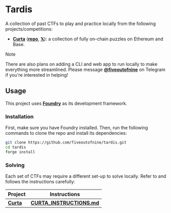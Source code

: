# Tardis

A collection of past CTFs to play and practice locally from the following projects/competitions:

- [**Curta**](https://curta.wtf) ([**repo**](https://github.com/waterfall-mkt/curta), [**𝕏**](https://x.com/curta_ctf)): a collection of fully on-chain puzzles on Ethereum and Base.

> [!NOTE]
> There are also plans on adding a CLI and web app to run locally to make everything more streamlined.
> Please message [**@fiveoutofnine**](https://t.me/fiveoutofnine) on Telegram if you're interested in helping!

## Usage

This project uses [**Foundry**](https://github.com/foundry-rs/foundry) as its development framework.

### Installation

First, make sure you have Foundry installed. Then, run the following commands to clone the repo and install its dependencies:

```sh
git clone https://github.com/fiveoutofnine/tardis.git
cd tardis
forge install
```

### Solving

Each set of CTFs may require a different set-up to solve locally. Refer to and follows the instructions carefully:

| Project                        | Instructions                                                                                                   |
| ------------------------------ | -------------------------------------------------------------------------------------------------------------- |
| [**Curta**](https://curta.wtf) | [**CURTA_INSTRUCTIONS.md**](https://github.com/fiveoutofnine/tardis/blob/main/src/curta/CURTA_INSTRUCTIONS.md) |
